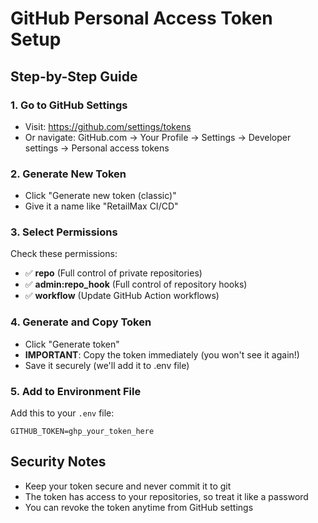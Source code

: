 # GitHub Personal Access Token Setup

## Step-by-Step Guide

### 1. Go to GitHub Settings
- Visit: https://github.com/settings/tokens
- Or navigate: GitHub.com → Your Profile → Settings → Developer settings → Personal access tokens

### 2. Generate New Token
- Click "Generate new token (classic)"
- Give it a name like "RetailMax CI/CD"

### 3. Select Permissions
Check these permissions:
- ✅ **repo** (Full control of private repositories)
- ✅ **admin:repo_hook** (Full control of repository hooks)
- ✅ **workflow** (Update GitHub Action workflows)

### 4. Generate and Copy Token
- Click "Generate token"
- **IMPORTANT**: Copy the token immediately (you won't see it again!)
- Save it securely (we'll add it to .env file)

### 5. Add to Environment File
Add this to your `.env` file:
```
GITHUB_TOKEN=ghp_your_token_here
```

## Security Notes
- Keep your token secure and never commit it to git
- The token has access to your repositories, so treat it like a password
- You can revoke the token anytime from GitHub settings 